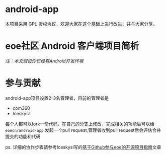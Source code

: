 android-app
===========

本项目采用 GPL 授权协议，欢迎大家在这个基础上进行改进，并与大家分享。


# **eoe社区 Android 客户端项目简析** #

*注：本文假设你已经有Android开发环境*


# **参与贡献** #
android-app项目设置2-3名管理者，目前的管理者是
- com360
- Iceskysl

每个人都可以fork一份代码，在自己的分支上修改，完成相关的功能后可以给 `eoecn/android-app` 发起一个pull request,管理者收到pull request后会评估合并提交的功能和代码

ps. 
详细的协作步骤请参考Iceskysl写的[基于Github参与eoe的开源项目指南](http://my.eoe.cn/iceskysl/archive/3195.html)文章
